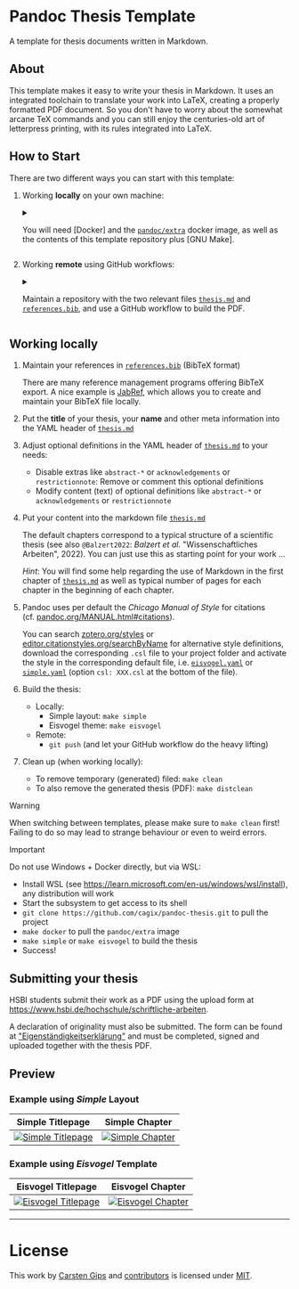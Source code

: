 <!--  pandoc -s -f markdown -t markdown+smart-grid_tables-multiline_tables-simple_tables --columns=94 --reference-links=true  README.md  -o xxx.md  -->

# Pandoc Thesis Template

A template for thesis documents written in Markdown.

## About

This template makes it easy to write your thesis in Markdown. It uses an integrated toolchain
to translate your work into LaTeX, creating a properly formatted PDF document. So you don't
have to worry about the somewhat arcane TeX commands and you can still enjoy the centuries-old
art of letterpress printing, with its rules integrated into LaTeX.

## How to Start

There are two different ways you can start with this template:

1.  Working **locally** on your own machine:

    <details>
    <summary>

    You will need [Docker] and the [`pandoc/extra`] docker image, as well as the contents of
    this template repository plus [GNU Make].

    </summary>

    -   Fork this repository into your own namespace

        Here's a tip: If you don't need the history or future update, just click the '*Use
        this template*' button above!

    -   *Git clone* your repository locally to your machine

    -   Install [Docker]

    -   Fetch the [`pandoc/extra`] docker image containing all dependencies, e.g. pandoc and
        TeX Live: `make docker` or `docker pull pandoc/extra:latest-ubuntu`

        **Note**: You will need about 1.5GB of free disk space:

            $ docker image ls
            REPOSITORY       TAG             IMAGE ID       CREATED       SIZE
            pandoc/extra     latest-ubuntu   4be5559759ed   6 weeks ago   1.27GB

    -   Work on the [`thesis.md`] and [`references.bib`] files to create your thesis and build
        the PDF using `make simple` or `make eisvogel` (see below)

    </details>

2.  Working **remote** using GitHub workflows:

    <details>
    <summary>

    Maintain a repository with the two relevant files [`thesis.md`] and [`references.bib`],
    and use a GitHub workflow to build the PDF.

    </summary>

    -   Either fork this repository into your own namespace or create your own repository
        containing copies of both the [`thesis.md`] and [`references.bib`] files provided here

    -   Create a GitHub workflow in your repository using the GitHub action
        'cagix/pandoc-thesis' that is included in this template, e.g.:

        ``` yaml
        on:
          pull_request:

        jobs:
          compile:
            runs-on: ubuntu-latest
            steps:
              - uses: actions/checkout@v4
              - uses: cagix/pandoc-thesis@master
                with:
                  srcfile: thesis.md
                  targetfile: thesis.pdf
                  bibfile: references.bib
                  template: eisvogel
              - uses: actions/upload-artifact@v4
                with:
                  path: thesis.pdf
                  overwrite: true
        ```

        Please adjust the files names as needed.

    -   Work on the [`thesis.md`] and [`references.bib`] files to create your thesis and build
        the PDF by pushing to your repository (see below)

    </details>

## Working locally

1.  Maintain your references in [`references.bib`] (BibTeX format)

    There are many reference management programs offering BibTeX export. A nice example is
    [JabRef], which allows you to create and maintain your BibTeX file locally.

2.  Put the **title** of your thesis, your **name** and other meta information into the YAML
    header of [`thesis.md`]

3.  Adjust optional definitions in the YAML header of [`thesis.md`] to your needs:

    -   Disable extras like `abstract-*` or `acknowledgements` or `restrictionnote`: Remove or
        comment this optional definitions
    -   Modify content (text) of optional definitions like `abstract-*` or `acknowledgements`
        or `restrictionnote`

4.  Put your content into the markdown file [`thesis.md`]

    The default chapters correspond to a typical structure of a scientific thesis (see also
    `@Balzert2022`: *Balzert et al.* "Wissenschaftliches Arbeiten", 2022). You can just use
    this as starting point for your work ...

    *Hint*: You will find some help regarding the use of Markdown in the first chapter of
    [`thesis.md`] as well as typical number of pages for each chapter in the beginning of each
    chapter.

5.  Pandoc uses per default the *Chicago Manual of Style* for citations
    (cf. [pandoc.org/MANUAL.html#citations]).

    You can search [zotero.org/styles] or [editor.citationstyles.org/searchByName] for
    alternative style definitions, download the corresponding `.csl` file to your project
    folder and activate the style in the corresponding default file, i.e. [`eisvogel.yaml`] or
    [`simple.yaml`] (option `csl: XXX.csl` at the bottom of the file).

6.  Build the thesis:

    -   Locally:
        -   Simple layout: `make simple`
        -   Eisvogel theme: `make eisvogel`
    -   Remote:
        -   `git push` (and let your GitHub workflow do the heavy lifting)

7.  Clean up (when working locally):

    -   To remove temporary (generated) filed: `make clean`
    -   To also remove the generated thesis (PDF): `make distclean`

> [!WARNING]
> When switching between templates, please make sure to `make clean` first! Failing to do so
> may lead to strange behaviour or even to weird errors.

> [!IMPORTANT]
> Do not use Windows + Docker directly, but via WSL:
>
> -   Install WSL (see https://learn.microsoft.com/en-us/windows/wsl/install), any
>     distribution will work
> -   Start the subsystem to get access to its shell
> -   `git clone https://github.com/cagix/pandoc-thesis.git` to pull the project
> -   `make docker` to pull the `pandoc/extra` image
> -   `make simple` or `make eisvogel` to build the thesis
> -   Success!

## Submitting your thesis

HSBI students submit their work as a PDF using the upload form at
https://www.hsbi.de/hochschule/schriftliche-arbeiten.

A declaration of originality must also be submitted. The form can be found at
["Eigenständigkeitserklärung"] and must be completed, signed and uploaded together with the
thesis PDF.

## Preview

### Example using *Simple* Layout

| Simple Titlepage         | Simple Chapter         |
|--------------------------|------------------------|
| [![Simple Titlepage]][1] | [![Simple Chapter]][1] |

### Example using *Eisvogel* Template

| Eisvogel Titlepage         | Eisvogel Chapter         |
|----------------------------|--------------------------|
| [![Eisvogel Titlepage]][2] | [![Eisvogel Chapter]][2] |

----------------------------------------------------------------------------------------------

# License

This work by [Carsten Gips] and [contributors] is licensed under [MIT].

  [`pandoc/extra`]: https://hub.docker.com/r/pandoc/extra/
  [`thesis.md`]: thesis.md
  [`references.bib`]: references.bib
  [JabRef]: https://www.jabref.org/
  [pandoc.org/MANUAL.html#citations]: https://pandoc.org/MANUAL.html#citations
  [zotero.org/styles]: https://www.zotero.org/styles
  [editor.citationstyles.org/searchByName]: https://editor.citationstyles.org/searchByName/
  [`eisvogel.yaml`]: ./eisvogel.yaml
  [`simple.yaml`]: ./simple.yaml
  ["Eigenständigkeitserklärung"]: https://www.hsbi.de/media/hochschulverwaltung/dezernat-ii/studserv/pruefungsangelegenheiten/hochschulweite-ordnungen-formulare-und-antraege/eigenstaendigkeitserklaerung
  [Simple Titlepage]: examples/thesis_example_simple_titlepage.png
  [1]: examples/thesis_example_simple.pdf
  [Simple Chapter]: examples/thesis_example_simple_chapter.png
  [Eisvogel Titlepage]: examples/thesis_example_eisvogel_titlepage.png
  [2]: examples/thesis_example_eisvogel.pdf
  [Eisvogel Chapter]: examples/thesis_example_eisvogel_chapter.png
  [Carsten Gips]: https://github.com/cagix
  [contributors]: https://github.com/cagix/pandoc-thesis/graphs/contributors
  [MIT]: https://opensource.org/licenses/MIT
